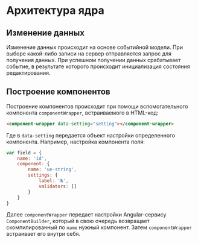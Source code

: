 # Архитектура ядра

## Изменение данных

Изменение данных происходит на основе событийной модели. При выборе какой-либо записи 
на сервер отправляется запрос для получения данных. При успешном получении данных срабатывает 
событие, в результате которого происходит инициализация состояния редактирования.

## Построение компонентов

Построение компонентов происходит при помощи вспомогательного компонента 
`componentWrapper`, встраиваемого в HTML-код:

```html
<component-wrapper data-setting="setting"></component-wrapper>
```

Где в `data-setting` передается объект настройки определенного компонента. 
Например, настройка компонента поля:

```javascript
var field = {
    name: 'id',
    component: {
        name: 'ue-string',
        settings: {
            label: '№',
            validators: []
        }
    }
}
```

Далее `componentWrapper` передает настройки Angular-сервису `ComponentBuilder`, который в свою очередь возвращает 
скомпилированный по `name` нужный компонент. Затем `componentWrapper` встраивает его внутри себя.